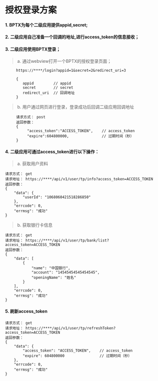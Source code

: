 # 授权登录方案


 #### 1. BPTX为每个二级应用提供appid,secret;

 #### 2. 二级应用自己准备一个回调的地址,进行access_token的信息接收；

 #### 3. 二级应用使用BPTX登录；

 >a. 通过webview打开一个BPTX的授权登录页面；

         https://****/login?appid=1&secret=2&redirect_uri=3

         {
            appid         // appid
            secret        // secret
            redirect_uri  // 回调地址
         }

 >b. 用户通过网页进行登录，登录成功后回调二级应用回调地址
 
         请求方式： post
         返回参数：
         {
              "access_token":"ACCESS_TOKEN",    // access_token
              "expire":604800000,               // 过期时间（秒）
         }

#### 4. 二级应用可通过access_token进行以下操作：

 >a. 获取用户资料
    
    请求方式： get
    请求地址： https://****/api/v1/user/tp/info?access_token=ACCESS_TOKEN
    返回参数：
    {
        "data": {
            "userId": "1068060421518286850"
        },
        "errcode": 0,
        "errmsg": "成功"
    }


>b. 获取银行卡信息
    
    请求方式： get
    请求地址： https://****/api/v1/user/tp/bank/list?access_token=ACCESS_TOKEN
    返回参数：
    {
        "data": [
            {
                "name": "中国银行",
                "account": "14545454545454545",
                "openingName": "姓名"
            }
        ],
        "errcode": 0,
        "errmsg": "成功"
    }

#### 5. 刷新access_token

    请求方式： get
    请求地址： https://****/api/v1/user/tp/refreshToken?access_token=ACCESS_TOKEN
    返回参数：
    {
        "data": {
            "access_token": "ACCESS_TOKEN",    // access_token
            "expire": 604800000                // 过期时间（秒）
        },
        "errcode": 0,
        "errmsg": "成功"
    }



